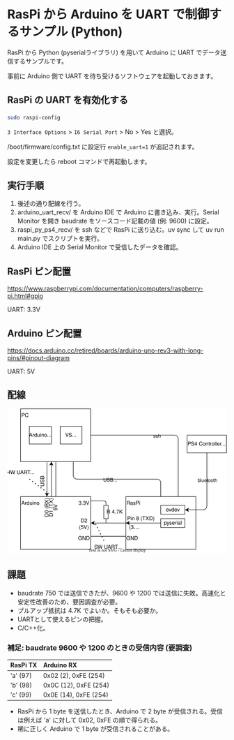 # RasPi から Arduino を UART で制御するサンプル (Python)

RasPi から Python (pyserialライブラリ) を用いて Arduino に UART でデータ送信するサンプルです。

事前に Arduino 側で UART を待ち受けるソフトウェアを起動しておきます。

## RasPi の UART を有効化する

```sh
sudo raspi-config
```

`3 Interface Options` > `I6 Serial Port` > No > Yes と選択。

/boot/firmware/config.txt に設定行 `enable_uart=1` が追記されます。

設定を変更したら reboot コマンドで再起動します。


## 実行手順

1. 後述の通り配線を行う。
2. arduino_uart_recv/ を Arduino IDE で Arduino に書き込み、実行。Serial Monitor を開き baudrate をソースコード記載の値 (例: 9600) に設定。
3. raspi_py_ps4_recv/ を ssh などで RasPi に送り込む。uv sync して uv run main.py でスクリプトを実行。
4. Arduino IDE 上の Serial Monitor で受信したデータを確認。


## RasPi ピン配置

https://www.raspberrypi.com/documentation/computers/raspberry-pi.html#gpio

UART: 3.3V

## Arduino ピン配置

https://docs.arduino.cc/retired/boards/arduino-uno-rev3-with-long-pins/#pinout-diagram

UART: 5V


## 配線

![](./circuit.drawio.svg)


## 課題

* baudrate 750 では送信できたが、9600 や 1200 では送信に失敗。高速化と安定性改善のため、要因調査が必要。
* プルアップ抵抗は 4.7K でよいか。そもそも必要か。
* UARTとして使えるピンの把握。
* C/C++化。


### 補足: baudrate 9600 や 1200 のときの受信内容 (要調査)

| RasPi TX | Arduino RX            |
| :------- | :-------------------- |
| 'a' (97) | 0x02 (2), 0xFE (254)  |
| 'b' (98) | 0x0C (12), 0xFE (254) |
| 'c' (99) | 0x0E (14), 0xFE (254) |

* RasPi から 1 byte を送信したとき、Arduino で 2 byte が受信される。受信は例えば 'a' に対して 0x02, 0xFE の順で得られる。
* 稀に正しく Arduino で 1 byte が受信されることがある。

